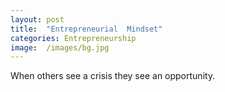 ```yaml
---
layout: post
title:  "Entrepreneurial  Mindset"
categories: Entrepreneurship
image:  /images/bg.jpg
---
```


When others see a crisis they see an opportunity.
